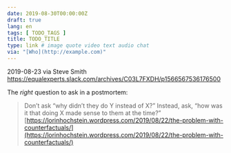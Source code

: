 ```yaml
---
date: 2019-08-30T00:00:00Z
draft: true
lang: en
tags: [ TODO_TAGS ]
title: TODO_TITLE
type: link # image quote video text audio chat
via: "[Who](http://example.com)"
---
```



2019-08-23 via Steve Smith
https://equalexperts.slack.com/archives/C03L7FXDH/p1566567536176500

The *right* question to ask in a postmortem:

> Don’t ask “why didn’t they do Y instead of X?” Instead, ask, “how was it that doing X made sense to them at the time?”
[https://lorinhochstein.wordpress.com/2019/08/22/the-problem-with-counterfactuals/](https://lorinhochstein.wordpress.com/2019/08/22/the-problem-with-counterfactuals/)

